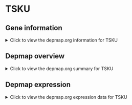 <h1>TSKU</h1>

<h2>Gene information</h2>
<details>
  <summary>Click to view the depmap.org information for TSKU</summary>
  <iframe src="https://depmap.org/portal/gene/TSKU?tab=about" style="border:none;width:100%;height:800px"></iframe>
</details>

<h2>Depmap overview</h2>
<details>
  <summary>Click to view the depmap.org summary for TSKU</summary>
  <iframe src="https://depmap.org/portal/gene/TSKU?tab=overview" style="border:none;width:100%;height:800px"></iframe>
</details>

<h2>Depmap expression</h2>
<details>
  <summary>Click to view the depmap.org expression data for TSKU</summary>
  <iframe src="https://depmap.org/portal/gene/TSKU?tab=characterization" style="border:none;width:100%;height:800px"></iframe>
</details>


<!--
<h2>Reactome Pathway diagram</h2>
PNAME
-->


